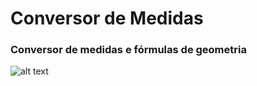 <h1>Conversor de Medidas</h1>
<h3>Conversor de medidas e fórmulas de geometria</h3>

![alt text](https://i.imgur.com/YBnKWXG.png)
